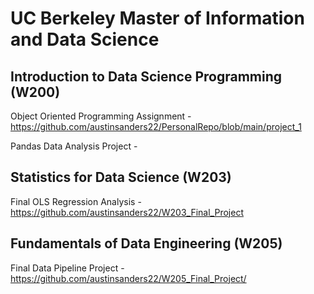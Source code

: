 # UC Berkeley Master of Information and Data Science

## Introduction to Data Science Programming (W200)
Object Oriented Programming Assignment - https://github.com/austinsanders22/PersonalRepo/blob/main/project_1

Pandas Data Analysis Project - 

## Statistics for Data Science (W203)
Final OLS Regression Analysis - https://github.com/austinsanders22/W203_Final_Project

## Fundamentals of Data Engineering (W205)
Final Data Pipeline Project - https://github.com/austinsanders22/W205_Final_Project/
